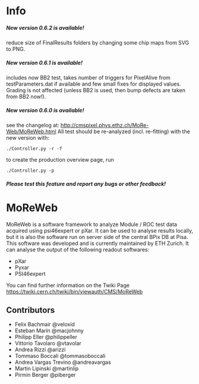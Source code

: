 Info
=======
##### New version 0.6.2 is available!

reduce size of FinalResults folders by changing some chip maps from SVG to PNG.

##### New version 0.6.1 is available!

includes now BB2 test, takes number of triggers for PixelAlive from testParameters.dat if available and few small fixes for displayed values. Grading is not affected (unless BB2 is used, then bump defects are taken from BB2 now!).

##### New version 0.6.0 is available!
see the changelog at:
http://cmspixel.phys.ethz.ch/MoRe-Web/MoReWeb.html
All test should be re-analyzed (incl. re-fitting) with the new version with:

    ./Controller.py -r -f
    
to create the production overview page, run

    ./Controller.py -p
    
##### Please test this feature and report any bugs or other feedback!




MoReWeb
=======
MoReWeb is a software framework to analyze Module / ROC test data acquired using psi46expert or pXar. It can be used to analyse results locally, but it is also the software run on server side of the central BPix DB at Pisa. This software was developed and is currently maintained by ETH Zurich.
It can analyse the output of the following readout softwares:
* pXar
* Pyxar
* PSI46expert

You can find further information on the Twiki Page
https://twiki.cern.ch/twiki/bin/viewauth/CMS/MoReWeb


## Contributors
* Felix Bachmair @veloxid
* Esteban Marín @macjohnny
* Philipp Eller @philippeller
* Vittorio Tavolaro @vtavolar
* Andrea Rizzi @arizzi
* Tommaso Boccali @tommasoboccali
* Andrea Vargas Trevino @andreavargas
* Martin Lipinski  @martinlip
* Pirmin Berger @piberger
